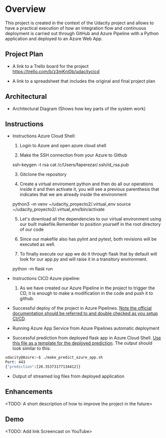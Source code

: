 # Overview

This project is created in the context of the Udacity project and allows to have a practical execution of how an Integration flow and continuous deployment is carried out through GitHub and Azure Pipeline with a Python application and deployed to an Azure Web App.

## Project Plan
* A link to a Trello board for the project
https://trello.com/b/z3mKni0b/udacitycicd

* A link to a spreadsheet that includes the original and final project plan


## Architectural
* Architectural Diagram (Shows how key parts of the system work)

## Instructions
* Instructions Azure Cloud Shell:

    1) Login to Azure and open azure cloud shell

    2) Make the SSH connection from your Azure to Github

    ssh-keygen -t rsa
    cat /c/Users/faperezar/.ssh/id_rsa.pub  

    3) Gitclone the repository

    4) Create a virtual enviroment python and then do all our operations inside it and then activate it, you will see a previous parenthesis that indicates that we are already inside the environment

    python3 -m venv ~/udacity_proyecto2/.virtual_env
    source ~/udacity_proyecto2/.virtual_env/bin/activate

    5) Let's download all the dependencies to our virtual environment using our built makefile.Remember to position yourself in the root directory of our code

    6) Since our makefile also has pylint and pytest, both revisions will be executed as well.

    7) To finally execute our app we do it through flask that by default will look for our app.py and will raise it in a transitory environment.

    python -m flask run

* Instructions CICD Azure pipeline:

    1) As we have created our Azure Pipeline in the project to trigger the CD, it is enough to make a modification in the code and push it to github.

    

* Successful deploy of the project in Azure Pipelines.  [Note the official documentation should be referred to and double checked as you setup CI/CD](https://docs.microsoft.com/en-us/azure/devops/pipelines/ecosystems/python-webapp?view=azure-devops).

* Running Azure App Service from Azure Pipelines automatic deployment

* Successful prediction from deployed flask app in Azure Cloud Shell.  [Use this file as a template for the deployed prediction](https://github.com/udacity/nd082-Azure-Cloud-DevOps-Starter-Code/blob/master/C2-AgileDevelopmentwithAzure/project/starter_files/flask-sklearn/make_predict_azure_app.sh).
The output should look similar to this:

```bash
udacity@Azure:~$ ./make_predict_azure_app.sh
Port: 443
{"prediction":[20.35373177134412]}
```

* Output of streamed log files from deployed application

> 

## Enhancements

<TODO: A short description of how to improve the project in the future>

## Demo 

<TODO: Add link Screencast on YouTube>


